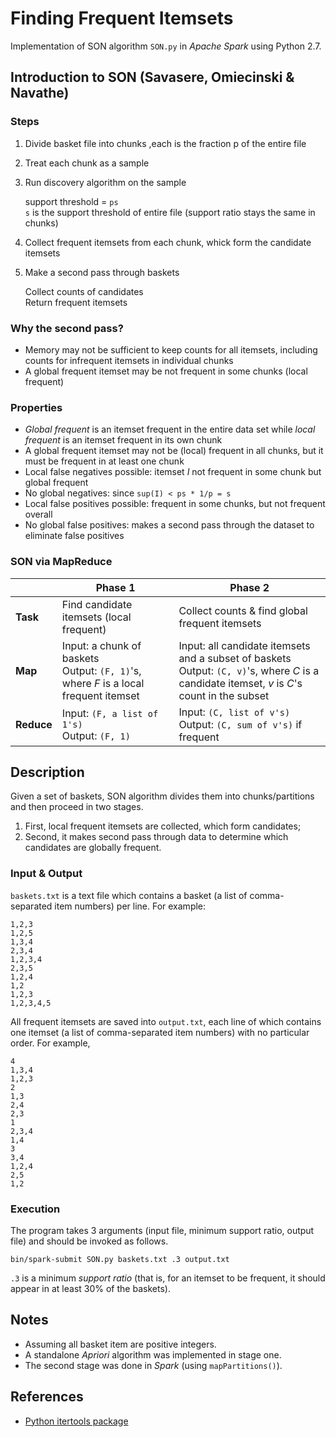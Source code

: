 # Finding Frequent Itemsets

Implementation of SON algorithm `SON.py` in *Apache Spark* using Python 2.7.

## Introduction to SON (Savasere, Omiecinski & Navathe)

### Steps

1. Divide basket file into chunks ,each is the fraction p of the entire file
2. Treat each chunk as a sample
3. Run discovery algorithm on the sample

   support threshold = `ps`  
   `s` is the support threshold of entire file (support ratio stays the same in chunks)

4. Collect frequent itemsets from each chunk, whick form the candidate itemsets
5. Make a second pass through baskets

   Collect counts of candidates  
   Return frequent itemsets

### Why the second pass?

- Memory may not be sufficient to keep counts for all itemsets, including counts for infrequent itemsets in individual chunks
- A global frequent itemset may be not frequent in some chunks (local frequent)

### Properties

- *Global frequent* is an itemset frequent in the entire data set while *local frequent* is an itemset frequent in its own chunk
- A global frequent itemset may not be (local) frequent in all chunks, but it must be frequent in at least one chunk
- Local false negatives possible: itemset *I* not frequent in some chunk but global frequent
- No global negatives: since `sup(I) < ps * 1/p = s`
- Local false positives possible: frequent in some chunks, but not frequent overall
- No global false positives: makes a second pass through the dataset to eliminate false positives

### SON via MapReduce

| | Phase 1 | Phase 2 |
|------|------|------|
| **Task** | Find candidate itemsets (local frequent) | Collect counts & find global frequent itemsets |
| **Map** | Input: a chunk of baskets<br>Output: `(F, 1)`'s, where *F* is a local frequent itemset | Input: all candidate itemsets and a subset of baskets<br>Output: `(C, v)`'s, where *C* is a candidate itemset, *v* is *C*'s count in the subset |
| **Reduce** | Input: `(F, a list of 1's)`<br>Output: `(F, 1)` | Input: `(C, list of v's)`<br>Output: `(C, sum of v's)` if frequent |

## Description

Given a set of baskets, SON algorithm divides them into chunks/partitions and then proceed in two stages.
1. First, local frequent itemsets are collected, which form candidates;
2. Second, it makes second pass through data to determine which candidates are globally frequent.

### Input & Output

`baskets.txt` is a text file which contains a basket (a list of comma-separated item numbers) per line. For example:
```
1,2,3
1,2,5
1,3,4
2,3,4
1,2,3,4
2,3,5
1,2,4
1,2
1,2,3
1,2,3,4,5
```

All frequent itemsets are saved into `output.txt`, each line of which contains one itemset (a list of comma-separated item numbers) with no particular order. For example,
```
4
1,3,4
1,2,3
2
1,3
2,4
2,3
1
2,3,4
1,4
3
3,4
1,2,4
2,5
1,2
```

### Execution

The program takes 3 arguments (input file, minimum support ratio, output file) and should be invoked as follows.
```
bin/spark-submit SON.py baskets.txt .3 output.txt
```
`.3` is a minimum *support ratio* (that is, for an itemset to be frequent, it should appear in at least 30% of the baskets).

## Notes

- Assuming all basket item are positive integers.
- A standalone *Apriori* algorithm was implemented in stage one.
- The second stage was done in *Spark* (using `mapPartitions()`).

## References

- [Python itertools package](https://docs.python.org/2/library/itertools.html#itertools.combinations)